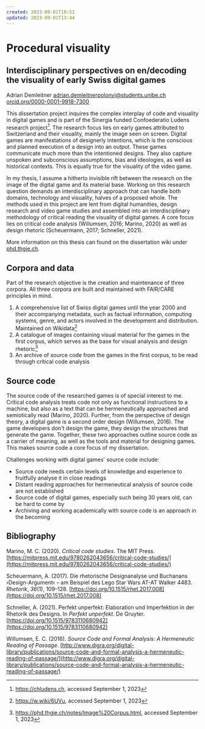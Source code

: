 ```yaml
---
created: 2023-09-01T10:51
updated: 2023-09-01T13:44
---
```

# Procedural visuality
## Interdisciplinary perspectives on en/decoding the visuality of early Swiss digital games

Adrian Demleitner
[adrian.demleitnerpolonyi@students.unibe.ch](mailto:adrian.demleitnerpolonyi@students.unibe.ch)
[orcid.org/0000-0001-9918-7300](https://orcid.org/0000-0001-9918-7300)

This dissertation project inquires the complex interplay of code and visuality in digital games and is part of the Sinergia funded Confoederatio Ludens research project[^1]. The research focus lies on early games attributed to Switzerland and their visuality, mainly the image seen on screen.  Digital games are manifestations of designerly intentions, which is the conscious and planned execution of a design into an output. These games communicate much more than the intentioned designs. They also capture unspoken and subconscious assumptions, bias and ideologies, as well as historical contexts. This is equally true for the visuality of the video game. 

In my thesis, I assume a hitherto invisible rift between the research on the image of the digital game and its material base. Working on this research question demands an interdisciplinary approach that can handle both domains, technology and visuality, halves of a proposed whole. The methods used in this project are lent from digital humanities, design research and video game studies and assembled into an interdisciplinary methodology of critical reading the visuality of digital games. A core focus lies on critical code analysis (Willumsen, 2016; Marino, 2020) as well as design rhetoric (Scheuermann, 2017; Schneller, 2021).

More information on this thesis can found on the dissertation wiki under [phd.thgie.ch](https://phd.thgie.ch).

## Corpora and data
Part of the research objective is the creation and maintenance of three corpora. All three corpora are built and maintained with FAIR/CARE principles in mind.

1. A comprehensive list of Swiss digital games until the year 2000 and their accompanying metadata, such as factual information, computing systems, genre, and actors involved in the development and distribution. Maintained on Wikidata[^2]
2. A catalogue of images containing visual material for the games in the first corpus, which serves as the base for visual analysis and design rhetoric[^3]
3. An archive of source code from the games in the first corpus, to be read through critical code analysis

## Source code
The source code of the researched games is of special interest to me. Critical code analysis treats code not only as functional instructions to a machine, but also as a text that can be hermeneutically approached and semiotically read (Marino, 2020). Further, from the perspective of design theory, a digital game is a second order design (Willumsen, 2016). The game developers don't design the game, they design the structures that generate the game. Together, these two approaches outline source code as a carrier of meaning, as well as the tools and material for designing games. This makes source code a core focus of my dissertation.

Challenges working with digital games' source code include:

- Source code needs certain levels of knowledge and experience to fruitfully analyse it in close readings
- Distant reading approaches for hermeneutical analysis of source code are not established
- Source code of digital games, especially such being 30 years old, can be hard to come by
- Archiving and working academically with source code is an approach in the becoming

## Bibliography
Marino, M. C. (2020). _Critical code studies_. The MIT Press. [https://mitpress.mit.edu/9780262043656/critical-code-studies/](https://mitpress.mit.edu/9780262043656/critical-code-studies/)

Scheuermann, A. (2017). Die rhetorische Designanalyse und Buchanans ›Design-Argument‹ – am Beispiel des Lego Star Wars AT-AT Walker 4483. _Rhetorik_, _36_(1), 109–128. [https://doi.org/10.1515/rhet.2017.008](https://doi.org/10.1515/rhet.2017.008)

Schneller, A. (2021). Perfekt unperfekt: Elaboration und Imperfektion in der Rhetorik des Designs. In _Perfekt unperfekt_. De Gruyter. [https://doi.org/10.1515/9783110680942](https://doi.org/10.1515/9783110680942)

Willumsen, E. C. (2016). _Source Code and Formal Analysis: A Hermeneutic Reading of Passage_. [http://www.digra.org/digital-library/publications/source-code-and-formal-analysis-a-hermeneutic-reading-of-passage/](http://www.digra.org/digital-library/publications/source-code-and-formal-analysis-a-hermeneutic-reading-of-passage/)

[^1]: https://chludens.ch, accessed September 1, 2023
[^2]: https://w.wiki/6UVu, accessed September 1, 2023
[^3]: https://phd.thgie.ch/notes/Image%20Corpus.html, accessed September 1, 2023